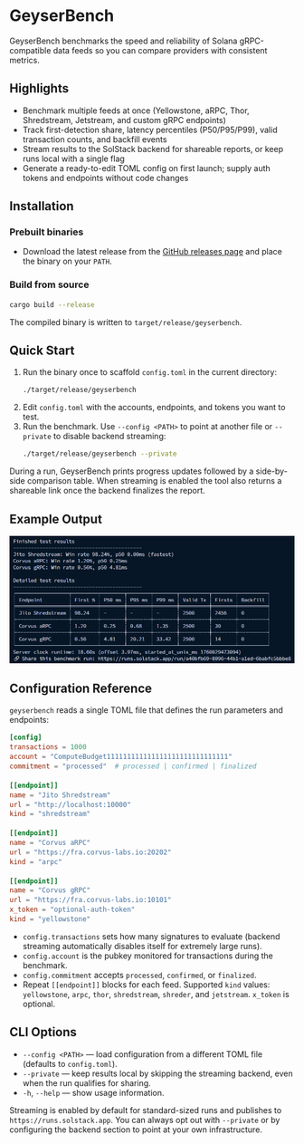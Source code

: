 # GeyserBench

GeyserBench benchmarks the speed and reliability of Solana gRPC-compatible data feeds so you can compare providers with consistent metrics.

## Highlights

- Benchmark multiple feeds at once (Yellowstone, aRPC, Thor, Shredstream, Jetstream, and custom gRPC endpoints)
- Track first-detection share, latency percentiles (P50/P95/P99), valid transaction counts, and backfill events
- Stream results to the SolStack backend for shareable reports, or keep runs local with a single flag
- Generate a ready-to-edit TOML config on first launch; supply auth tokens and endpoints without code changes

## Installation

### Prebuilt binaries
- Download the latest release from the [GitHub releases page](https://github.com/solstackapp/geyserbench/releases) and place the binary on your `PATH`.

### Build from source
```bash
cargo build --release
```
The compiled binary is written to `target/release/geyserbench`.

## Quick Start

1. Run the binary once to scaffold `config.toml` in the current directory:
   ```bash
   ./target/release/geyserbench
   ```
2. Edit `config.toml` with the accounts, endpoints, and tokens you want to test.
3. Run the benchmark. Use `--config <PATH>` to point at another file or `--private` to disable backend streaming:
   ```bash
   ./target/release/geyserbench --private
   ```

During a run, GeyserBench prints progress updates followed by a side-by-side comparison table. When streaming is enabled the tool also returns a shareable link once the backend finalizes the report.

## Example Output

![CLI output showing endpoint win rates and latency percentiles](./assets/cli_screenshot.png)

## Configuration Reference

`geyserbench` reads a single TOML file that defines the run parameters and endpoints:

```toml
[config]
transactions = 1000
account = "ComputeBudget111111111111111111111111111111"
commitment = "processed"  # processed | confirmed | finalized

[[endpoint]]
name = "Jito Shredstream"
url = "http://localhost:10000"
kind = "shredstream"

[[endpoint]]
name = "Corvus aRPC"
url = "https://fra.corvus-labs.io:20202"
kind = "arpc"

[[endpoint]]
name = "Corvus gRPC"
url = "https://fra.corvus-labs.io:10101"
x_token = "optional-auth-token"
kind = "yellowstone"
```

- `config.transactions` sets how many signatures to evaluate (backend streaming automatically disables itself for extremely large runs).
- `config.account` is the pubkey monitored for transactions during the benchmark.
- `config.commitment` accepts `processed`, `confirmed`, or `finalized`.
- Repeat `[[endpoint]]` blocks for each feed. Supported `kind` values: `yellowstone`, `arpc`, `thor`, `shredstream`, `shreder`, and `jetstream`. `x_token` is optional.

## CLI Options

- `--config <PATH>` &mdash; load configuration from a different TOML file (defaults to `config.toml`).
- `--private` &mdash; keep results local by skipping the streaming backend, even when the run qualifies for sharing.
- `-h`, `--help` &mdash; show usage information.

Streaming is enabled by default for standard-sized runs and publishes to `https://runs.solstack.app`. You can always opt out with `--private` or by configuring the backend section to point at your own infrastructure.
